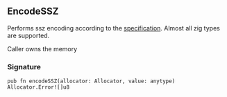 ## EncodeSSZ
Performs ssz encoding according to the [specification](https://ethereum.org/developers/docs/data-structures-and-encoding/ssz).
Almost all zig types are supported.

Caller owns the memory

### Signature

```zig
pub fn encodeSSZ(allocator: Allocator, value: anytype) Allocator.Error![]u8
```

